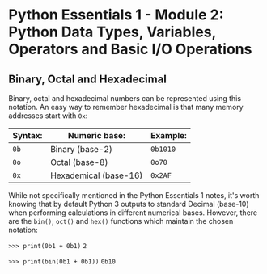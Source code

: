 # Python Essentials 1 - Module 2: Python Data Types, Variables, Operators and Basic I/O Operations

## Binary, Octal and Hexadecimal
Binary, octal and hexadecimal numbers can be represented using this notation. An easy way to remember hexadecimal is that many memory addresses start with `0x`:

| Syntax: | Numeric base:         | Example: |
| ------- | --------------------- | -------- |
| `0b`    | Binary (base-2)       | `0b1010` |
| `0o`    | Octal (base-8)        | `0o70`   |
| `0x`    | Hexademical (base-16) | `0x2AF`  |

While not specifically mentioned in the Python Essentials 1 notes, it's worth knowing that by default Python 3 outputs to standard Decimal (base-10) when performing calculations in different numerical bases. However, there are the `bin()`, `oct()` and `hex()` functions which maintain the chosen notation:

`>>> print(0b1 + 0b1)`
`2`

`>>> print(bin(0b1 + 0b1))`
`0b10`
